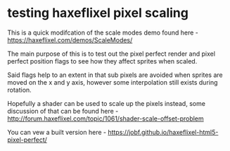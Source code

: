 # testing haxeflixel pixel scaling

This is a quick modifcation of the scale modes demo found here - https://haxeflixel.com/demos/ScaleModes/

The main purpose of this is to test out the pixel perfect render and pixel perfect position flags to see how they affect sprites when scaled.

Said flags help to an extent in that sub pixels are avoided when sprites are moved on the x and y axis, however some interpolation still exists during rotation.

Hopefully a shader can be used to scale up the pixels instead, some discussion of that can be found here - http://forum.haxeflixel.com/topic/1061/shader-scale-offset-problem

You can vew a built version here - https://jobf.github.io/haxeflixel-html5-pixel-perfect/
